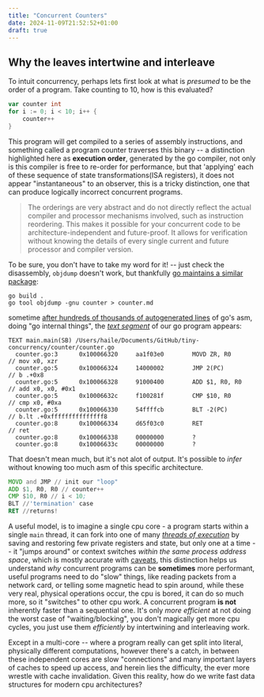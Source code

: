 ```yaml
---
title: "Concurrent Counters"
date: 2024-11-09T21:52:52+01:00
draft: true
---
```



## Why the leaves intertwine and interleave

To intuit concurrency, perhaps lets first look at what is _presumed_ to be the order of a program. Take counting to 10, how is this evaluated? 
```go
var counter int
for i := 0; i < 10; i++ {
    counter++
}
```
This program will get compiled to a series of assembly instructions, and something called a program counter traverses this binary -- 
a distinction highlighted here as **execution order**, generated by the go compiler, not only is this compiler is free to re-order for performance, but that 'applying' each of these sequence of state transformations(ISA registers), it does not appear "instantaneous" to an observer, this is a tricky distinction, one that can produce logically incorrect concurrent programs.

> The orderings are very abstract and do not directly reflect the actual compiler and processor mechanisms involved, such as instruction reordering. This makes it possible for your concurrent code to be architecture-independent and future-proof. It allows for verification without knowing the details of every single current and future processor and compiler version.

To be sure, you don't have to take my word for it! -- just check the disassembly, `objdump` doesn't work, but thankfully [go maintains a similar package](https://pkg.go.dev/cmd/objdump):
```
go build .
go tool objdump -gnu counter > counter.md
```

sometime [after hundreds of thousands of autogenerated lines](https://raw.githubusercontent.com/hailelagi/tiny-concurrency/refs/heads/main/counter/counter.md?token=GHSAT0AAAAAACKMUG5I6XMPMVZ3VRP74K2QZYXZTBA) of go's asm, doing "go internal things", the [_text segment_](https://en.wikipedia.org/wiki/Code_segment) of our go program appears:

```
TEXT main.main(SB) /Users/haile/Documents/GitHub/tiny-concurrency/counter/counter.go
  counter.go:3		0x100066320		aa1f03e0		MOVD ZR, R0                          // mov x0, xzr			
  counter.go:5		0x100066324		14000002		JMP 2(PC)                            // b .+0x8				
  counter.go:5		0x100066328		91000400		ADD $1, R0, R0                       // add x0, x0, #0x1		
  counter.go:5		0x10006632c		f100281f		CMP $10, R0                          // cmp x0, #0xa			
  counter.go:5		0x100066330		54ffffcb		BLT -2(PC)                           // b.lt .+0xfffffffffffffff8	
  counter.go:8		0x100066334		d65f03c0		RET                                  // ret				
  counter.go:8		0x100066338		00000000		?									
  counter.go:8		0x10006633c		00000000		?									
```

That doesn't mean much, but it's not alot of output. It's possible to _infer_ without knowing too much asm of this specific architecture.

```asm
MOVD and JMP // init our "loop"
ADD $1, R0, R0 // counter++
CMP $10, R0 // i < 10;
BLT //'termination' case
RET //returns!
```

A useful model, is to imagine a single cpu core - a program starts within a single `main` thread, it can fork into one of
 many [_threads of execution_](https://en.wikipedia.org/wiki/Thread_control_block) by saving and restoring few private registers and state, 
but only one at a time -- it "jumps around" or context switches _within the same process address space_, which is mostly accurate with 
[caveats](https://wiki.xenproject.org/wiki/Hyperthreading), this distinction helps us understand _why_ concurrent programs can be **sometimes** more performant,
useful programs need to do "slow" things, like reading packets from a network card, or telling some magnetic head to spin around, 
while these very real, physical operations occur, the cpu is bored, it can do so much more, so it "switches" to other cpu work. 
A concurrent program **is not** inherently faster than a sequential one. It's only _more efficient_ at not doing the worst case of "waiting/blocking",
you don't magically get more cpu cycles, you just use them _efficiently_ by intertwining and interleaving work.

Except in a multi-core -- where a program really can get split into literal, physically different computations, however there's a catch,  in between these independent cores are slow "connections" and many important layers of caches to speed up access, and herein lies the difficulty, the ever more wrestle with cache invalidation. Given this reality, how do we write fast data structures for modern cpu architectures?


